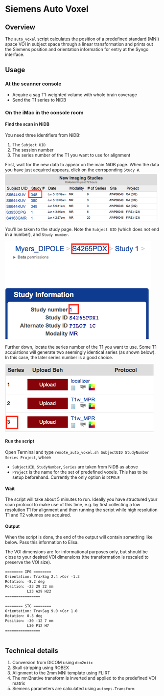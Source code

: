 # Siemens Auto Voxel

## Overview
The `auto_voxel` script calculates the position of a predefined standard (MNI) space VOI in subject space through a linear transformation and prints out the Siemens position and orientation information for entry at the Syngo interface.

## Usage

### At the scanner console
- Acquire a sag T1-weighted volume with whole brain coverage
- Send the T1 series to NiDB

### On the iMac in the console room

#### Find the scan in NiDB
You need three identifiers from NiDB:

1. The `Subject UID`
2. The session number
3. The series number of the T1 you want to use for alignment

First, wait for the new data to appear on the main NiDB page. When the data you have just acquired appears, click on the corrsponding `Study #`.
![](figs/NiDB_main.png)

You'll be taken to the study page. Note the `Subject UID` (which does not end in a number), and `Study number`.

![](figs/NiDB_study.png)

Further down, locate the series number of the T1 you want to use. Some T1 acquistions will generate two seemingly identical series (as shown below). In this case, the later series number is a good choice.

![](figs/NiDB_series.png)


#### Run the script

Open Terminal and type `remote_auto_voxel.sh SubjectUID StudyNumber Series Project`, where

- `SubjectUID`, `StudyNumber`, `Series` are taken from NiDB as above
- `Project` is the name for the set of predefined voxels. This has to be setup beforehand. Currently the only option is `DIPOLE`

#### Wait

The script will take about 5 minutes to run. Ideally you have structured your scan protocol to make use of this time, e.g. by first collecting a low resolution T1 for alignment and then running the script while high resolution T1 and T2 volumes are acquired.


#### Output

When the script is done, the end of the output will contain something like below. Pass this information to Elisa.

The VOI dimensions are for informational purposes only, but should be close to your desired VOI dimensions (the transformation is rescaled to preserve the VOI size).



```
======== IFG ========
Orientation: Tra>Sag 2.4 >Cor -1.3
Rotation: -8.2 deg
Position: -23 29 22 mm
          L23 A29 H22
================

======== STG ========
Orientation: Tra>Sag 9.0 >Cor 1.0
Rotation: 0.3 deg
Position: -30 -12 7 mm
          L30 P12 H7
================


```


## Technical details

1. Conversion from DICOM using `dcm2niix`
2. Skull stripping using ROBEX
3. Alignment to the 2mm MNI template using FLIRT
4. The mni2native transform is inverted and applied to the predefined VOI matrix
5. Siemens parameters are calculated using `autovps.Transform`

